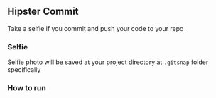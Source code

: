 ## Hipster Commit
Take a selfie if you commit and push your code to your repo

### Selfie
Selfie photo will be saved at your project directory at `.gitsnap` folder specifically

### How to run

